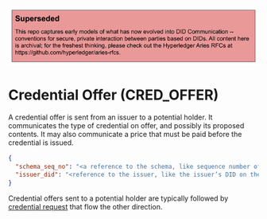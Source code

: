![superseded](../superseded.png)
# Credential Offer (CRED_OFFER)

A credential offer is sent from an issuer to a potential holder. It
communicates the type of credential on offer, and possibly its proposed
contents. It may also communicate a price that must be paid before the
credential is issued.

```json
{
  "schema_seq_no": "<a reference to the schema, like sequence number of schema on the ledger>",
  "issuer_did": "<reference to the issuer, like the issuer’s DID on the ledger>"
}
```

Credential offers sent to a potential holder are typically followed by
[credential request](cred-request.md) that flow the other direction.
